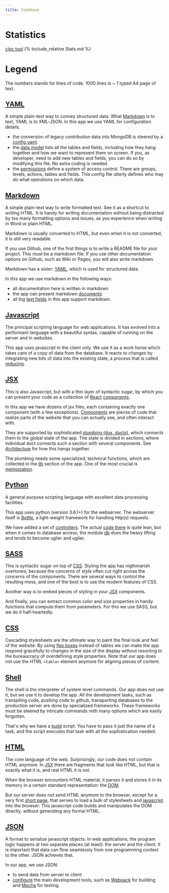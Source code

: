 ```yaml
---
title: Codebase
---
```


# Statistics

[cloc tool](https://github.com/AlDanial/cloc)
{% include_relative Stats.md %}

# Legend

The numbers stands for lines of code.
1000 lines is ~ 1 typed A4 page of text.

## [YAML](http://www.yaml.org)

A simple plain-text way to convey structured data.
What [Markdown](#markdown) is to text, YAML is to XML-JSON.
In this app we use YAML for configuration details.

* the conversion of legacy contribution data into MongoDB is steered by a 
  [config.yaml]({{site.repBase}}/static/tools/config.yaml).
* the [data model]({{site.repBase}}/server/models/data.yaml) lists all the tables
  and fields, including how they hang together and how we want to represent them on screen.
  If you, as developer, need to add new tables and fields, you can do so by modifying this
  file. No extra coding is needed.
* the [permissions]({{site.repBase}}/server/models/permissions.yaml) define a system of
  access control. There are groups, levels, actions, tables and fields. This config file
  utterly defines who may do what operations on which data.

## [Markdown](https://guides.github.com/features/mastering-markdown/)

A simple plain-text way to write formatted text.
See it as a shortcut to writing HTML.
It is handy for writing documentation without being distracted by too many
formatting options and issues, as you experience when writing in Word or plain HTML.

Markdown is usually converted to HTML, but even when it is not converted, it is still
very readable.

If you use Github, one of the first things is to write a README file for your project.
This must be a markdown file.
If you use other documentation options on Github, such as Wiki or Pages, you will also
write markdown.

Markdown has a sister: [YAML](#yaml), which is used for structured data.

In this app we use markdown in the following ways:

* all documentation here is written in markdown
* the app can present markdown [documents](Components#docmd)
* all big [text fields](Components#markdownarea) in this app support markdown.

## [Javascript](https://developer.mozilla.org/en-US/docs/Web/JavaScript)

The principal scripting language for web applications.
It has evolved into a performant language with a beautiful syntax, capable
of running on the server and in websites.

This app uses javascript in the client only.
We use it as a work horse which takes care of a copy of data from the database.
It reacts to changes by integrating new bits of data into the existing state,
a process that is called [reducing](Dux).

## [JSX](https://facebook.github.io/react/docs/introducing-jsx.html)

This is also Javascript, but with a thin layer of syntactic sugar, by which you
can present your code as a collection of [React](https://facebook.github.io/react/)
[components](https://facebook.github.io/react/docs/react-component.html).

In this app we have dozens of jsx files, each containing exactly one component
(with a few exceptions).
[Components](Components) are pieces of code that realize parts of the website
that you can actually see, and often interact with.

They are supported by sophisticated [plumbing (dux, ducts)](Dux),
which connects them to the global
state of the app.
The state is divided in sections, where individual duct connects such a section
with several components. See [Architecture](Architecture) for how this hangs together.

The plumbing needs some specialized, technical functions, which are collected in the
[lib](Lib) section of the app.
One of the most crucial is [memoization](Lib#memo).

## [Python](https://docs.python.org/3/)

A general purpose scripting language with excellent data processing facilities.

This app uses python (version 3.6.1+) for the webserver. The webserver itself
is [Bottle](http://bottlepy.org/docs/dev/),
a light-weight framework for handling
http(s) requests.

We have added a set of [controllers](Server).
The actual [code there]({{site.serverBase}}/controllers/controller.py) is quite lean,
but when it comes to database access, the module
[db]({{site.serverBase}}/controllers/db.py) does the heavy lifting and tends
to become uglier and uglier.

## [SASS](http://sass-lang.com)

This is syntactic sugar on top of [CSS](#css).
Styling the app has nigthmarish overtones, because the concerns of style often cut
right across the concerns of the components.
There are several ways to control the resulting mess, and one of the best is to use
the modern features of CSS.

Another way is to embed pieces of styling in your [JSX](#jsx) components.

And finally, you can extract common color and size properties in handy functions that compute
them from parameters.
For this we use SASS, but we do it half-heartedly.

## [CSS](https://developer.mozilla.org/en-US/docs/Web/CSS)

Cascading stylesheets are the ultimate way to paint the final look and feel of the website.
By using [flex boxes](http://sass-lang.com) instead of tables we can make
the app respond gracefully to changes in the size of the display without
resorting to the bureaucracy of overdefining style properties.
Note that our app does not use the HTML `<table>` element anymore for aligning pieces of content.

## [Shell](https://www.gnu.org/software/bash/)

The shell is the interpreter of system level commands. 
Our app does not use it, but we use it to develop the app.
All the development tasks, such as transpiling code, pushing code to github, transporting
databases to the production server are done by specialized frameworks.
These frameworks must be steered by intricate commands mith many options which are
easily forgotten.

That's why we have a [build]({{site.repBase}}/build.sh) script.
You have to pass it just the name of a task, and the script executes that task with all the
sophistication needed.

## [HTML](https://developer.mozilla.org/en-US/docs/Web/HTML)

The core language of the web.
Surprisingly, our code does not contain HTML anymore.
In [JSX](#jsx) there are fragments that look like HTML, but that is exactly what it is, and
real HTML it is not.

When the browser encounters HTML material, it parses it and stores it in its memory in a certain
standard representation: the [DOM](React#dom).

But our server does not send HTML anymore to the browser, except for a very first
[short page]({{site.serverBase}}/views/index.tpl),
that serves to load a bulk of stylesheets and [javascript](#javascript) into the browser.
This javascript code builds and manipulates the DOM directly, without generating any formal HTML.

## [JSON](https://developer.mozilla.org/en-US/docs/Web/JavaScript/Reference/Global_Objects/JSON)

A format to serialize javascript objects.
In web applications, the program logic happens at two separate places (at least):
the server and the client. 
It is important that data can flow seamlessly from one programming context to the other.
JSON achieves that.

In our app, we use JSON:

* to send data from server to client
* [configure]({{site.clientBase}}/webpack.config.js) the main development tools, such as
  [Webpack](https://webpack.js.org/concepts/) for building and [Mocha](https://mochajs.org) for testing.
 
